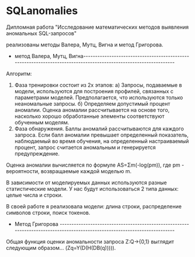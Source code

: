 # SQLanomalies
Дипломная работа "Исследование математических методов выявления аномальных SQL-запросов" 

реализованы методы Валера, Мутц, Вигна и метод Григорова.




- метод Валера, Мутц, Вигна-----------------------------------------------------------------------------------------------------------------
  
Алгоритм:
1) Фаза тренировки состоит из 2х этапов:
    а) Запросы, подаваемые в модели, используются для построения профилей, связанных с параметрами моделей. Предполагается, что используются только неаномальные запросы.
    б) Определяем допустимый процент аномалии. Оценка аномалии рассчитывается на основе того, насколько хорошо обработанные элементы соответствуют обученным моделям.
2) Фаза обнаружения. Баллы аномалий рассчитываются для каждого запроса. Если балл аномалии превышает определенный показатель, наблюдаемый во время обучения, на определенный настраиваемый процент, запрос считается аномальным и генерируется предупреждение.

Оценка аномалии вычисляется по формуле AS=Σm(-log(pm)), где pm - вероятности, возвращаемые каждой моделью m.

В зависимости от моделируемых данных используются разные статистические модели. У нас будут использоваться 2 типа данных: целые числа и строки.

В своей работе я реализовала модели: длина строки, распределение символов строки, поиск токенов.




- Метод Григорова ---------------------------------------------------------------------------------------------------------------------------
  
Общая функция оценки аномальности запроса Z:Q→{0,1} выглядит следующим образом… (Zq=Y(D(H(DB(q))))).
